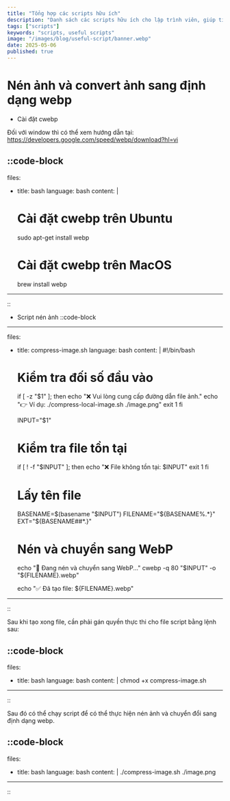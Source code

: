 ```yaml
---
title: "Tổng hợp các scripts hữu ích"
description: "Danh sách các scripts hữu ích cho lập trình viên, giúp tiết kiệm thời gian và công sức trong quá trình phát triển phần mềm."
tags: ["scripts"]
keywords: "scripts, useful scripts"
image: "/images/blog/useful-script/banner.webp"
date: 2025-05-06
published: true
---
```


# Nén ảnh và convert ảnh sang định dạng webp

- Cài đặt cwebp

Đối với window thì có thể xem hướng dẫn tại: https://developers.google.com/speed/webp/download?hl=vi

::code-block
---
files:
  - title: bash
    language: bash
    content: |
      # Cài đặt cwebp trên Ubuntu
      sudo apt-get install webp
      # Cài đặt cwebp trên MacOS
      brew install webp
---
::

- Script nén ảnh
::code-block
---
files:
  - title: compress-image.sh
    language: bash
    content: |
      #!/bin/bash
      # Kiểm tra đối số đầu vào
      if [ -z "$1" ]; then
        echo "❌ Vui lòng cung cấp đường dẫn file ảnh."
        echo "👉 Ví dụ: ./compress-local-image.sh ./image.png"
        exit 1
      fi

      INPUT="$1"

      # Kiểm tra file tồn tại
      if [ ! -f "$INPUT" ]; then
        echo "❌ File không tồn tại: $INPUT"
        exit 1
      fi

      # Lấy tên file
      BASENAME=$(basename "$INPUT")
      FILENAME="${BASENAME%.*}"
      EXT="${BASENAME##*.}"

      # Nén và chuyển sang WebP
      echo "🔄 Đang nén và chuyển sang WebP..."
      cwebp -q 80 "$INPUT" -o "${FILENAME}.webp"

      echo "✅ Đã tạo file: ${FILENAME}.webp"
---
::

Sau khi tạo xong file, cần phải gán quyền thực thi cho file script bằng lệnh sau:

::code-block
---
files:
  - title: bash
    language: bash
    content: |
      chmod +x compress-image.sh
---
::

Sau đó có thể chạy script để có thể thực hiện nén ảnh và chuyển đổi sang định dạng webp.

::code-block
---
files:
  - title: bash
    language: bash
    content: |
      ./compress-image.sh ./image.png
---
::

